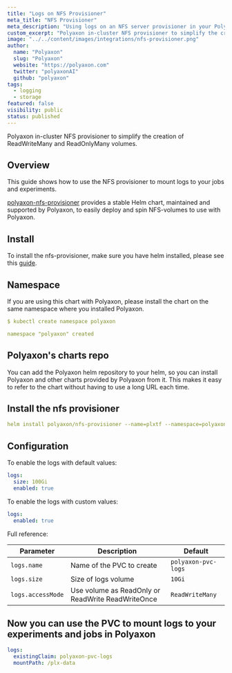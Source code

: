 ```yaml
---
title: "Logs on NFS Provisioner"
meta_title: "NFS Provisioner"
meta_description: "Using logs on an NFS server provisioner in your Polyaxon experiments and jobs. This integration simplifies the creation of ReadWriteMany and ReadOnlyMany volumes."
custom_excerpt: "Polyaxon in-cluster NFS provisioner to simplify the creation of ReadWriteMany and ReadOnlyMany volumes."
image: "../../content/images/integrations/nfs-provisioner.png"
author:
  name: "Polyaxon"
  slug: "Polyaxon"
  website: "https://polyaxon.com"
  twitter: "polyaxonAI"
  github: "polyaxon"
tags: 
  - logging
  - storage
featured: false
visibility: public
status: published
---
```


Polyaxon in-cluster NFS provisioner to simplify the creation of ReadWriteMany and ReadOnlyMany volumes.


## Overview

This guide shows how to use the NFS provisioner to mount logs to your jobs and experiments. 

[polyaxon-nfs-provisioner](https://github.com/polyaxon/polyaxon-nfs-provisioner) provides a stable Helm chart, maintained and supported by Polyaxon, to easily deploy and spin NFS-volumes to use with Polyaxon. 

## Install

To install the nfs-provisioner, make sure you have helm installed, please see this [guide](https://docs.polyaxon.com/guides/setup-helm/).


## Namespace

If you are using this chart with Polyaxon, please install the chart on the same namespace where you installed Polyaxon.

```yaml
$ kubectl create namespace polyaxon

namespace "polyaxon" created
```

## Polyaxon's charts repo

You can add the Polyaxon helm repository to your helm, so you can install Polyaxon and other charts provided by Polyaxon from it. 
This makes it easy to refer to the chart without having to use a long URL each time.

## Install the nfs provisioner

```yaml
helm install polyaxon/nfs-provisioner --name=plxtf --namespace=polyaxon
```

## Configuration

To enable the logs with default values:

```yaml
logs:
  size: 100Gi
  enabled: true
```

To enable the logs with custom values:


```yaml
logs:
  enabled: true
```

Full reference:


| Parameter             | Description                                       | Default
| --------------------- | ------------------------------------------------- | ----------------------------------------------------------
| `logs.name`           | Name of the PVC to create                         | `polyaxon-pvc-logs`
| `logs.size`           | Size of logs volume                               | `10Gi`
| `logs.accessMode`     | Use volume as ReadOnly or ReadWrite ReadWriteOnce | `ReadWriteMany`


## Now you can use the PVC to mount logs to your experiments and jobs in Polyaxon

```yaml
logs:
  existingClaim: polyaxon-pvc-logs
  mountPath: /plx-data
```
